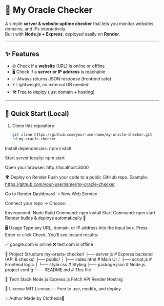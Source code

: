 # 🔮 My Oracle Checker

A simple **server & website uptime checker** that lets you monitor websites, domains, and IPs interactively.  
Built with **Node.js + Express**, deployed easily on **Render**.

---

## ✨ Features

- 🌐 Check if a **website** (URL) is online or offline  
- 🖥️ Check if a **server or IP address** is reachable  
- ✅ Always returns JSON response (frontend safe)  
- ⚡ Lightweight, no external DB needed  
- 🛠️ Free to deploy (just domain + hosting)

---

## 🚀 Quick Start (Local)

1. Clone this repository:
   ```bash
   git clone https://github.com/your-username/my-oracle-checker.git
   cd my-oracle-checker

Install dependencies:
npm install


Start server locally:
npm start


Open your browser:
http://localhost:3000

🌍 Deploy on Render
Push your code to a public GitHub repo.
Example: https://github.com/your-username/my-oracle-checker

Go to Render Dashboard
 → New Web Service

Connect your repo → Choose:

Environment: Node
Build Command: npm install
Start Command: npm start
Render builds & deploys automatically 🎉

🖥️ Usage
Type any URL, domain, or IP address into the input box.
Press Enter or click Check.
You’ll see instant results:

✅ google.com is online
❌ test.com is offline

📂 Project Structure
my-oracle-checker/
├── server.js        # Express backend (API & checks)
├── public/
│   ├── index.html   # Main UI
│   ├── script.js    # Frontend logic
│   └── style.css    # Styling
├── package.json     # Node.js project config
└── README.md        # This file

🔧 Tech Stack
Node.js
Express.js
Fetch API
Render Hosting

📝 License
MIT License — Free to use, modify, and deploy.

💡 Author
Made by Clothesia🐉
